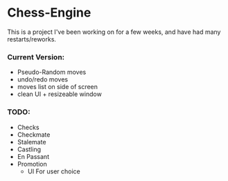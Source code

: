 # Chess-Engine
This is a project I've been working on for a few weeks, and have had many restarts/reworks.

### Current Version:
- Pseudo-Random moves
- undo/redo moves
- moves list on side of screen
- clean UI + resizeable window

### TODO:
- Checks
- Checkmate
- Stalemate
- Castling
- En Passant
- Promotion
  - UI For user choice
